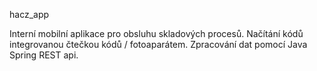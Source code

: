 hacz_app

Interní mobilní aplikace pro obsluhu skladových procesů. Načítání kódů integrovanou čtečkou kódů / fotoaparátem. Zpracování dat pomocí Java Spring REST api.
